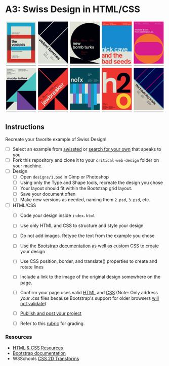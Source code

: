 # A3: Swiss Design in HTML/CSS


![swissted](assets/img/swissted.png)

## Instructions
Recreate your favorite example of Swiss Design!


- [ ] Select an example from [swissted](https://www.swissted.com/) or [search for your own](https://duckduckgo.com/?q=swiss+design+examples&iax=images&ia=images) that speaks to you
- [ ] Fork this repository and clone it to your `critical-web-design` folder on your machine.
- [ ] Design
  - [ ] Open `designs/1.psd` in Gimp or Photoshop
  - [ ] Using only the Type and Shape tools, recreate the design you chose
  - [ ] Your layout should fit within the Bootstrap grid layout.
  - [ ] Save your document often
  - [ ] Make new versions as needed, naming them `2.psd`, `3.psd`, etc.
- [ ] HTML/CSS
  - [ ] Code your design inside `index.html`
  - [ ] Use only HTML and CSS to structure and style your design
  - [ ] Do not add images. Retype the text from the example you chose
  - [ ] Use the [Bootstrap documentation](https://getbootstrap.com/docs/) as well as custom CSS to create your design
  - [ ] Use CSS position, border, and translate() properties to create and rotate lines
  - [ ] Include a link to the image of the original design somewhere on the page.
  - [ ] Confirm your page uses valid [HTML](https://validator.w3.org/) and [CSS](https://jigsaw.w3.org/css-validator/) (Note: Only address *your* .css files because Bootstrap's support for older browsers [will not validate](https://getbootstrap.com/docs/4.5/getting-started/introduction/))
  - [ ] [Publish and post your project](https://docs.google.com/document/d/17U_zmzM_eML_qkG0PaOdDRcEk3YEmbiQ1TyNnbAM08k/edit)
  - [ ] Refer to this [rubric](https://docs.google.com/document/d/1daQKCtPQCRhu2RhqHZbqBKVeJP7OcyCypLadfn14zBA/edit) for grading.




### Resources

- [HTML & CSS Resources](https://github.com/omundy/critical-web-design/blob/master/README.md#html--css)
- [Bootstrap documentation](https://getbootstrap.com/docs/)
- W3Schools [CSS 2D Transforms](https://www.w3schools.com/Css/css3_2dtransforms.asp)

